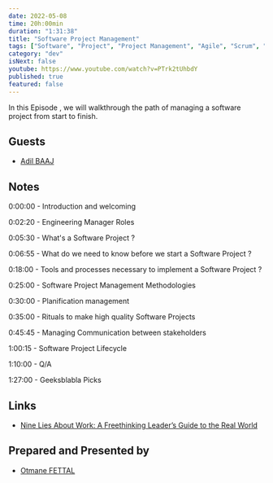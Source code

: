 ```yaml
---
date: 2022-05-08
time: 20h:00min
duration: "1:31:38"
title: "Software Project Management"
tags: ["Software", "Project", "Project Management", "Agile", "Scrum", "Delivery", "Collaboration"]
category: "dev"
isNext: false
youtube: https://www.youtube.com/watch?v=PTrk2tUhbdY
published: true
featured: false
---
```


In this Episode , we will walkthrough the path of managing a software project from start to finish.

## Guests

- [Adil BAAJ](https://www.linkedin.com/in/adil-baaj/)


## Notes

0:00:00 - Introduction and welcoming

0:02:20 - Engineering Manager Roles

0:05:30 - What's a Software Project ?

0:06:55 - What do we need to know before we start a Software Project ?

0:18:00 - Tools and processes necessary to implement a Software Project ?

0:25:00 - Software Project Management Methodologies 

0:30:00 - Planification management

0:35:00 - Rituals to make high quality Software Projects

0:45:45 - Managing Communication between stakeholders

1:00:15 - Software Project Lifecycle

1:10:00 - Q/A

1:27:00 - Geeksblabla Picks

## Links

- [Nine Lies About Work: A Freethinking Leader’s Guide to the Real World](https://www.amazon.com/Nine-Lies-about-Work-Freethinking-ebook/dp/B07C3ZT28C)

## Prepared and Presented by

- [Otmane FETTAL](https://twitter.com/ofettal/)

